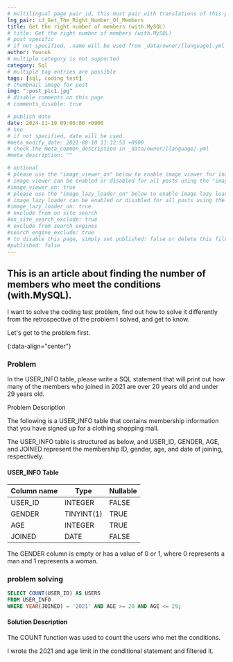 ```yaml
---
# multilingual page pair id, this must pair with translations of this page. (This name must be unique)
lng_pair: id_Get_The_Right_Number_Of_Members
title: Get the right number of members (with.MySQL)
# title: Get the right number of members (with.MySQL)
# post specific
# if not specified, .name will be used from _data/owner/[language].yml
author: Yeonuk
# multiple category is not supported
category: Sql
# multiple tag entries are possible
tags: [sql, coding test]
# thumbnail image for post
img: ":post_pic1.jpg"
# disable comments on this page
# comments_disable: true

# publish date
date: 2024-11-19 09:00:00 +0900
# seo
# if not specified, date will be used.
#meta_modify_date: 2021-08-10 11:32:53 +0900
# check the meta_common_description in _data/owner/[language].yml
#meta_description: ""

# optional
# please use the "image_viewer_on" below to enable image viewer for individual pages or posts (_posts/ or [language]/_posts folders).
# image viewer can be enabled or disabled for all posts using the "image_viewer_posts: true" setting in _data/conf/main.yml.
#image_viewer_on: true
# please use the "image_lazy_loader_on" below to enable image lazy loader for individual pages or posts (_posts/ or [language]/_posts folders).
# image lazy loader can be enabled or disabled for all posts using the "image_lazy_loader_posts: true" setting in _data/conf/main.yml.
#image_lazy_loader_on: true
# exclude from on site search
#on_site_search_exclude: true
# exclude from search engines
#search_engine_exclude: true
# to disable this page, simply set published: false or delete this file
#published: false
---
```


<!-- outline-start -->

## This is an article about finding the number of members who meet the conditions (with.MySQL).

I want to solve the coding test problem, find out how to solve it differently from the retrospective of the problem I solved, and get to know.

Let's get to the problem first.

{:data-align="center"}

<!-- outline-end -->

### Problem

In the USER_INFO table, please write a SQL statement that will print out how many of the members who joined in 2021 are over 20 years old and under 29 years old.

Problem Description

The following is a USER_INFO table that contains membership information that you have signed up for a clothing shopping mall.

The USER_INFO table is structured as below, and USER_ID, GENDER, AGE, and JOINED represent the membership ID, gender, age, and date of joining, respectively.

#### USER_INFO Table

<!-- #### restrictions

- The length of a is not less than 1 but not more than 1,000,000.
- a[i] means the number written on the i+1th balloon.
- All numbers of a are integers greater than or equal to -1,000,000 and less than or equal to 1,000,000,000.
- All numbers of a are different -->

<!-- #### I/O Yes -->

| Column name | Type       | Nullable |
| ----------- | ---------- | -------- |
| USER_ID     | INTEGER    | FALSE    |
| GENDER      | TINYINT(1) | TRUE     |
| AGE         | INTEGER    | TRUE     |
| JOINED      | DATE       | FALSE    |

The GENDER column is empty or has a value of 0 or 1, where 0 represents a man and 1 represents a woman.

### problem solving

```sql
SELECT COUNT(USER_ID) AS USERS
FROM USER_INFO
WHERE YEAR(JOINED) = '2021' AND AGE >= 20 AND AGE <= 29;
```

#### Solution Description

The COUNT function was used to count the users who met the conditions.

I wrote the 2021 and age limit in the conditional statement and filtered it.
